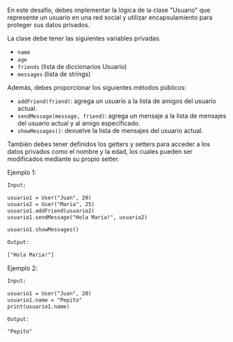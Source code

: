En este desafío, debes implementar la lógica de la clase "Usuario" que represente un usuario en una red social y utilizar encapsulamiento para proteger sus datos privados.

La clase debe tener las siguientes variables privadas:

- `name`
- `age`
- `friends` (lista de diccionarios Usuario)
- `messages` (lista de strings)

Además, debes proporcionar los siguientes métodos públicos:

- `addFriend(friend)`: agrega un usuario a la lista de amigos del usuario actual.
- `sendMessage(message, friend)`: agrega un mensaje a la lista de mensajes del usuario actual y al amigo especificado.
- `showMessages()`: devuelve la lista de mensajes del usuario actual.

También debes tener definidos los getters y setters para acceder a los datos privados como el nombre y la edad, los cuales pueden ser modificados mediante su propio setter.

Ejemplo 1:

```txt
Input:

usuario1 = User("Juan", 20)
usuario2 = User("Maria", 25)
usuario1.addFriend(usuario2)
usuario1.sendMessage("Hola Maria!", usuario2)

usuario1.showMessages()

Output:

["Hola Maria!"]
```

Ejemplo 2:

```txt
Input:

usuario1 = User("Juan", 20)
usuario1.name = "Pepito"
print(usuario1.name)

Output:

"Pepito"
```
